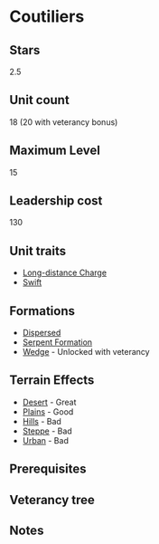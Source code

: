 # Coutiliers

## Stars
2.5

## Unit count
18 (20 with veterancy bonus)

## Maximum Level
15

## Leadership cost
130

## Unit traits
* [Long-distance Charge](../../unit-traits/long-distance-charge.md)
* [Swift](../../unit-traits/swift.md)

## Formations
* [Dispersed](../../formations/dispersed.md)
* [Serpent Formation](../../formations/serpent-formation.md)
* [Wedge](../../formations/wedge.md) - Unlocked with veterancy

## Terrain Effects
* [Desert](../../terrain-effects/desert) - Great
* [Plains](../../terrain-effects/plains) - Good
* [Hills](../../terrain-effects/hills) - Bad
* [Steppe](../../terrain-effects/steppe) - Bad
* [Urban](../../terrain-effects/urban) - Bad

## Prerequisites

## Veterancy tree

## Notes
